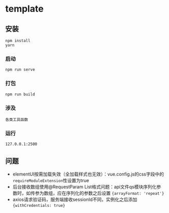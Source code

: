 # template

## 安装
```
npm install
yarn
```

### 启动
```
npm run serve
```

### 打包
```
npm run build
```


### 涉及
```
各类工具函数
```


### 运行
```
127.0.0.1:2500
```

问题
-
* elementUI按需加载失效（全加载样式也无效）：vue.config.js的css字段中的`requireModuleExtension`性设置为true
* 后台接收数组使用@RequestParam List<Long>格式问题：api文件qs模块序列化参数时，如传参为数组，应在序列化的参数之后设置 `{arrayFormat: 'repeat'}`
* axios请求验证码，服务端接收sessionId不同，实例化之后添加 `{withCredentials: true}`  

